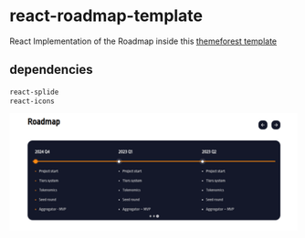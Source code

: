 # react-roadmap-template
React Implementation of the Roadmap inside this [themeforest template](https://preview.themeforest.net/item/aurora-play-to-earn-html-template/full_screen_preview/38715839?_ga=2.258507528.386685922.1690845335-135398967.1690845335)


## dependencies

```
react-splide
react-icons
```


[![video result](https://github.com/babaee74/react-roadmap-template/blob/main/roadmap.png)](https://github.com/babaee74/react-roadmap-template/blob/main/roadmap.mkv)



